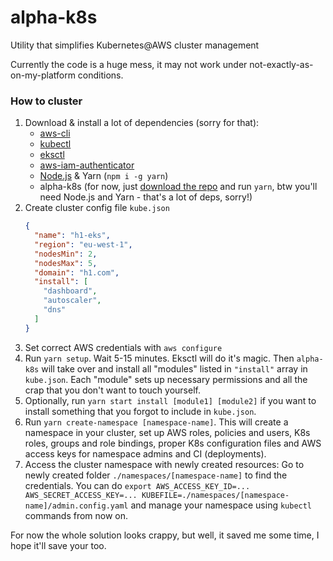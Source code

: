 # alpha-k8s
Utility that simplifies Kubernetes@AWS cluster management

Currently the code is a huge mess, it may not work under not-exactly-as-on-my-platform conditions.

### How to cluster

1. Download & install a lot of dependencies (sorry for that):
   * [aws-cli](https://aws.amazon.com/cli/)
   * [kubectl](https://kubernetes.io/docs/tasks/tools/install-kubectl/)
   * [eksctl](https://eksctl.io)
   * [aws-iam-authenticator](https://docs.aws.amazon.com/eks/latest/userguide/configure-kubectl.html)
   * [Node.js](https://nodejs.org/) & Yarn (`npm i -g yarn`)
   * alpha-k8s (for now, just [download the repo](https://github.com/headline-1/alpha-k8s/archive/master.zip) and run `yarn`, btw you'll need Node.js and Yarn - that's a lot of deps, sorry!)
2. Create cluster config file `kube.json`
    ```json
    {
      "name": "h1-eks",
      "region": "eu-west-1",
      "nodesMin": 2,
      "nodesMax": 5,
      "domain": "h1.com",
      "install": [
        "dashboard",
        "autoscaler",
        "dns"
      ]
    }
    ```
3. Set correct AWS credentials with `aws configure`
4. Run `yarn setup`. Wait 5-15 minutes. Eksctl will do it's magic. Then `alpha-k8s` will take over and install all "modules" listed in `"install"` array in `kube.json`. Each "module" sets up necessary permissions and all the crap that you don't want to touch yourself.
5. Optionally, run `yarn start install [module1] [module2]` if you want to install something that you forgot to include in `kube.json`.
6. Run `yarn create-namespace [namespace-name]`. This will create a namespace in your cluster, set up AWS roles, policies and users, K8s roles, groups and role bindings, proper K8s configuration files and AWS access keys for namespace admins and CI (deployments).
7. Access the cluster namespace with newly created resources: Go to newly created folder `./namespaces/[namespace-name]` to find the credentials. You can do `export AWS_ACCESS_KEY_ID=... AWS_SECRET_ACCESS_KEY=... KUBEFILE=./namespaces/[namespace-name]/admin.config.yaml` and manage your namespace using `kubectl` commands from now on.

For now the whole solution looks crappy, but well, it saved me some time, I hope it'll save your too.
